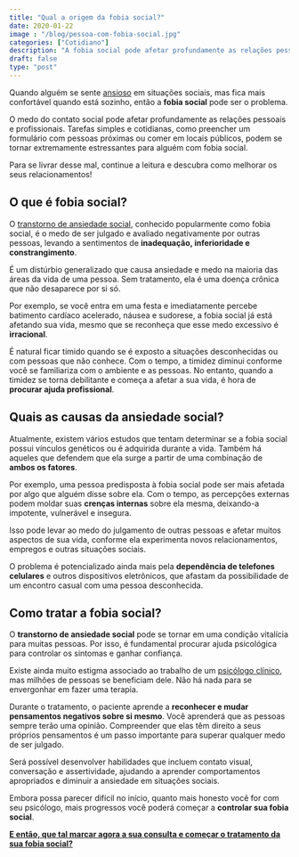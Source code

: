 ```yaml
---
title: "Qual a origem da fobia social?"
date: 2020-01-22
image : "/blog/pessoa-com-fobia-social.jpg"
categories: ["Cotidiano"]
description: "A fobia social pode afetar profundamente as relações pessoais. Para se livrar desse mal, continue a leitura e saiba como melhorar os seus relacionamentos!"
draft: false
type: "post"
---
```


Quando alguém se sente [ansioso](/o-que-fazer-diante-de-uma-crise-de-ansiedade/) em situações sociais, mas fica mais confortável quando está sozinho, então a **fobia social** pode ser o problema.

O medo do contato social pode afetar profundamente as relações pessoais e profissionais. Tarefas simples e cotidianas, como preencher um formulário com pessoas próximas ou comer em locais públicos, podem se tornar extremamente estressantes para alguém com fobia social.

Para se livrar desse mal, continue a leitura e descubra como melhorar os seus relacionamentos!

## **O que é fobia social?**

O [transtorno de ansiedade social](/o-que-e-ansiedade-social-e-como-ela-pode-afetar-relacionamentos/), conhecido popularmente como fobia social, é o medo de ser julgado e avaliado negativamente por outras pessoas, levando a sentimentos de **inadequação, inferioridade e constrangimento**.

É um distúrbio generalizado que causa ansiedade e medo na maioria das áreas da vida de uma pessoa. Sem tratamento, ela é uma doença crônica que não desaparece por si só.

Por exemplo, se você entra em uma festa e imediatamente percebe batimento cardíaco acelerado, náusea e sudorese, a fobia social já está afetando sua vida, mesmo que se reconheça que esse medo excessivo é **irracional**.

É natural ficar tímido quando se é exposto a situações desconhecidas ou com pessoas que não conhece. Com o tempo, a timidez diminui conforme você se familiariza com o ambiente e as pessoas. No entanto, quando a timidez se torna debilitante e começa a afetar a sua vida, é hora de **procurar ajuda profissional**.

## **Quais as causas da ansiedade social?**

Atualmente, existem vários estudos que tentam determinar se a fobia social possui vínculos genéticos ou é adquirida durante a vida. Também há aqueles que defendem que ela surge a partir de uma combinação de **ambos os fatores**.

Por exemplo, uma pessoa predisposta à fobia social pode ser mais afetada por algo que alguém disse sobre ela. Com o tempo, as percepções externas podem moldar suas **crenças internas** sobre ela mesma, deixando-a impotente, vulnerável e insegura.

Isso pode levar ao medo do julgamento de outras pessoas e afetar muitos aspectos de sua vida, conforme ela experimenta novos relacionamentos, empregos e outras situações sociais.

O problema é potencializado ainda mais pela **dependência de telefones celulares** e outros dispositivos eletrônicos, que afastam da possibilidade de um encontro casual com uma pessoa desconhecida.

## **Como tratar a fobia social?**

O **transtorno de ansiedade social** pode se tornar em uma condição vitalícia para muitas pessoas. Por isso, é fundamental procurar ajuda psicológica para controlar os sintomas e ganhar confiança.

Existe ainda muito estigma associado ao trabalho de um [psicólogo clínico](/pra-que-serve-um-psicologo-clinico/), mas milhões de pessoas se beneficiam dele. Não há nada para se envergonhar em fazer uma terapia.

Durante o tratamento, o paciente aprende a **reconhecer e mudar pensamentos negativos sobre si mesmo**. Você aprenderá que as pessoas sempre terão uma opinião. Compreender que elas têm direito a seus próprios pensamentos é um passo importante para superar qualquer medo de ser julgado.

Será possível desenvolver habilidades que incluem contato visual, conversação e assertividade, ajudando a aprender comportamentos apropriados e diminuir a ansiedade em situações sociais.

Embora possa parecer difícil no início, quanto mais honesto você for com seu psicólogo, mais progressos você poderá começar a **controlar sua fobia social**.

[**E então, que tal marcar agora a sua consulta e começar o tratamento da sua fobia social?**](/contato/)